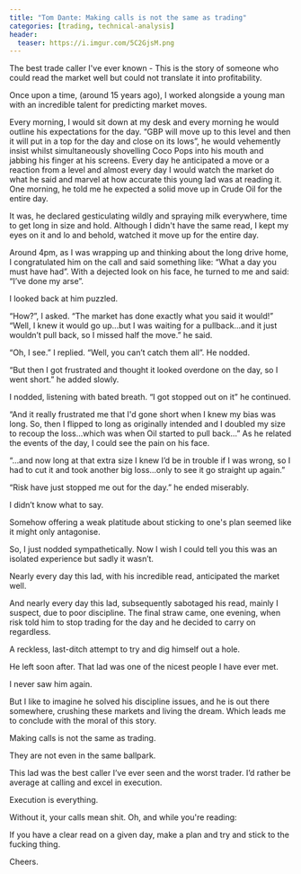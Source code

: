 ```yaml
---
title: "Tom Dante: Making calls is not the same as trading"
categories: [trading, technical-analysis]
header:
  teaser: https://i.imgur.com/5C2GjsM.png
---
```


The best trade caller I've ever known - This is the story of someone who could read the market well but could not translate it into profitability.

Once upon a time, (around 15 years ago), I worked alongside a young man with an incredible talent for predicting market moves.

Every morning, I would sit down at my desk and every morning he would outline his expectations for the day. 
“GBP will move up to this level and then it will put in a top for the day and close on its lows”, he would vehemently insist whilst simultaneously shovelling Coco Pops into his mouth and jabbing his finger at his screens. 
Every day he anticipated a move or a reaction from a level and almost every day I would watch the market do what he said and marvel at how accurate this young lad was at reading it. 
One morning, he told me he expected a solid move up in Crude Oil for the entire day.

It was, he declared gesticulating wildly and spraying milk everywhere, time to get long in size and hold. 
Although I didn't have the same read, I kept my eyes on it and lo and behold, watched it move up for the entire day.

Around 4pm, as I was wrapping up and thinking about the long drive home, I congratulated him on the call and said something like: “What a day you must have had”. 
With a dejected look on his face, he turned to me and said: “I’ve done my arse”.

I looked back at him puzzled.

“How?”, I asked. “The market has done exactly what you said it would!” 
“Well, I knew it would go up...but I was waiting for a pullback...and it just wouldn’t pull back, so I missed half the move.” he said.

“Oh, I see.” I replied. “Well, you can’t catch them all”. 
He nodded.

“But then I got frustrated and thought it looked overdone on the day, so I went short.” he added slowly.

I nodded, listening with bated breath. 
“I got stopped out on it” he continued.

“And it really frustrated me that I'd gone short when I knew my bias was long. So, then I flipped to long as originally intended and I doubled my size to recoup the loss...which was when Oil started to pull back...” 
As he related the events of the day, I could see the pain on his face.

“...and now long at that extra size I knew I’d be in trouble if I was wrong, so I had to cut it and took another big loss...only to see it go straight up again.” 

“Risk have just stopped me out for the day.” he ended miserably.

I didn’t know what to say.

Somehow offering a weak platitude about sticking to one's plan seemed like it might only antagonise.

So, I just nodded sympathetically. 
Now I wish I could tell you this was an isolated experience but sadly it wasn’t.

Nearly every day this lad, with his incredible read, anticipated the market well.

And nearly every day this lad, subsequently sabotaged his read, mainly I suspect, due to poor discipline. 
The final straw came, one evening, when risk told him to stop trading for the day and he decided to carry on regardless.

A reckless, last-ditch attempt to try and dig himself out a hole.

He left soon after. 
That lad was one of the nicest people I have ever met.

I never saw him again.

But I like to imagine he solved his discipline issues, and he is out there somewhere, crushing these markets and living the dream. 
Which leads me to conclude with the moral of this story.

Making calls is not the same as trading.

They are not even in the same ballpark.

This lad was the best caller I’ve ever seen and the worst trader. 
I’d rather be average at calling and excel in execution.

Execution is everything.

Without it, your calls mean shit. 
Oh, and while you're reading:

If you have a clear read on a given day, make a plan and try and stick to the fucking thing.

Cheers. 
